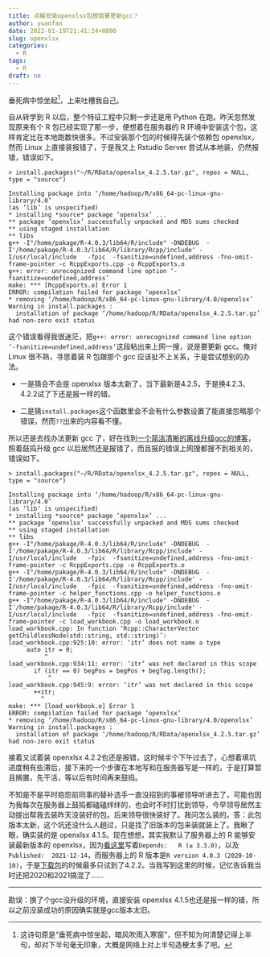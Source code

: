 ```yaml
---
title: 点解安装openxlsx包报错要更新gcc？
author: yuanfan
date: 2022-01-19T21:41:24+0800
slug: openxlsx
categories:
  - R
tags:
  - R
draft: no
---
```


垂死病中惊坐起[^1]，上来吐槽我自己。

<!--more-->

自从转学到 R 以后，整个特征工程中只剩一步还是用 Python 在跑。昨天忽然发现原来有个 R 包已经实现了那一步，便想着在服务器的 R 环境中安装这个包，这样肯定比在本地跑数快很多。不过安装那个包的时候得先装个依赖包 openxlsx，然而 Linux 上直接装报错了，于是我又上 Rstudio Server 尝试从本地装，仍然报错，错误如下。

```
> install.packages("~/R/RData/openxlsx_4.2.5.tar.gz", repos = NULL, type = "source")

Installing package into ‘/home/hadoop/R/x86_64-pc-linux-gnu-library/4.0’
(as ‘lib’ is unspecified)
* installing *source* package ‘openxlsx’ ...
** package ‘openxlsx’ successfully unpacked and MD5 sums checked
** using staged installation
** libs
g++ -I"/home/pakage/R-4.0.3/lib64/R/include" -DNDEBUG  -I'/home/pakage/R-4.0.3/lib64/R/library/Rcpp/include' -I/usr/local/include   -fpic  -fsanitize=undefined,address -fno-omit-frame-pointer -c RcppExports.cpp -o RcppExports.o
g++: error: unrecognized command line option ‘-fsanitize=undefined,address’
make: *** [RcppExports.o] Error 1
ERROR: compilation failed for package ‘openxlsx’
* removing ‘/home/hadoop/R/x86_64-pc-linux-gnu-library/4.0/openxlsx’
Warning in install.packages :
  installation of package ‘/home/hadoop/R/RData/openxlsx_4.2.5.tar.gz’ had non-zero exit status
```

这个错误看得我很迷茫，把`g++: error: unrecognized command line option ‘-fsanitize=undefined,address’`这段粘出来上网一搜，说是要更新 gcc。俺对 Linux 很不熟，寻思着装 R 包跟那个 gcc 应该扯不上关系，于是尝试想别的办法。

+ 一是猜会不会是 openxlsx 版本太新了，当下最新是4.2.5，于是换4.2.3、4.2.2试了下还是报一样的错。

+ 二是猜`install.packages`这个函数里会不会有什么参数设置了能直接忽略那个错误，然而`??`出来的内容看不懂。

所以还是去找办法更新 gcc 了，好在找到[一个简洁清晰的离线升级gcc的博客](https://www.jianshu.com/p/ff6d55e79a8c)，照着鼓捣升级 gcc 以后居然还是报错了，而且报的错误上网搜都搜不到相关的，错误如下。

```
> install.packages("~/R/RData/openxlsx_4.2.5.tar.gz", repos = NULL, type = "source")

Installing package into ‘/home/hadoop/R/x86_64-pc-linux-gnu-library/4.0’
(as ‘lib’ is unspecified)
* installing *source* package ‘openxlsx’ ...
** package ‘openxlsx’ successfully unpacked and MD5 sums checked
** using staged installation
** libs
g++ -I"/home/pakage/R-4.0.3/lib64/R/include" -DNDEBUG  -I'/home/pakage/R-4.0.3/lib64/R/library/Rcpp/include' -I/usr/local/include   -fpic  -fsanitize=undefined,address -fno-omit-frame-pointer -c RcppExports.cpp -o RcppExports.o
g++ -I"/home/pakage/R-4.0.3/lib64/R/include" -DNDEBUG  -I'/home/pakage/R-4.0.3/lib64/R/library/Rcpp/include' -I/usr/local/include   -fpic  -fsanitize=undefined,address -fno-omit-frame-pointer -c helper_functions.cpp -o helper_functions.o
g++ -I"/home/pakage/R-4.0.3/lib64/R/include" -DNDEBUG  -I'/home/pakage/R-4.0.3/lib64/R/library/Rcpp/include' -I/usr/local/include   -fpic  -fsanitize=undefined,address -fno-omit-frame-pointer -c load_workbook.cpp -o load_workbook.o
load_workbook.cpp: In function ‘Rcpp::CharacterVector getChildlessNode(std::string, std::string)’:
load_workbook.cpp:925:10: error: ‘itr’ does not name a type
     auto itr = 0;
          ^
load_workbook.cpp:934:11: error: ‘itr’ was not declared in this scope
       if (itr == 0) begPos = begPos + begTag.length();
           ^
load_workbook.cpp:945:9: error: ‘itr’ was not declared in this scope
       ++itr;
         ^
make: *** [load_workbook.o] Error 1
ERROR: compilation failed for package ‘openxlsx’
* removing ‘/home/hadoop/R/x86_64-pc-linux-gnu-library/4.0/openxlsx’
Warning in install.packages :
  installation of package ‘/home/hadoop/R/RData/openxlsx_4.2.5.tar.gz’ had non-zero exit status
```

接着又试着装 openxlsx 4.2.2也还是报错，这时候半个下午过去了，心想着填坑进度稍有些滞后，接下来的一个步骤在本地写和在服务器写是一样的，于是打算暂且搁置，先干活，等以后有时间再来鼓捣。

不知是不是平时抱怨前同事的替补选手一直没招到的事被领导听进去了，可能也因为我每次在服务器上鼓捣都磕磕绊绊的，也会时不时打扰到领导，今早领导居然主动提出帮我去装昨天没装好的包。后来领导很快装好了。我问怎么装的。答：此包版本太新，这个坑还没什么人趟过，只是找了旧版本的包来装就装上了。我瞅了眼，确实装的是 openxlsx 4.1.5。现在想想，其实我默认了服务器上的 R 能够安装最新版本的 openxlsx，因为[看这里](https://cran.r-project.org/web/packages/openxlsx/)写着`Depends:	R (≥ 3.3.0)`，以及`Published:	2021-12-14`，而服务器上的 R 版本是`R version 4.0.3 (2020-10-10)`，于是[下载包](https://cran.r-project.org/src/contrib/Archive/openxlsx/)的时候最多只试到了4.2.2。当我写到这里的时候，记忆告诉我当时还把2020和2021搞混了……
  
------
  
勘误：换了个gcc没升级的环境，直接安装 openxlsx 4.1.5也还是报一样的错，所以之前没装成功的原因确实就是gcc版本太旧。 

[^1]:这诗句原是“垂死病中惊坐起，暗风吹雨入寒窗”，但不知为何清楚记得上半句，却对下半句毫无印象，大概是网络上对上半句造梗太多了吧。
